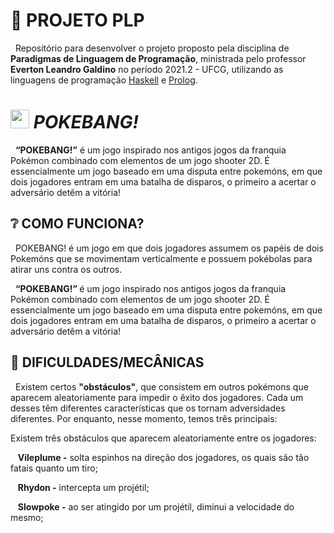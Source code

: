 # 📑 PROJETO PLP 

&nbsp; Repositório para desenvolver o projeto proposto pela disciplina de **Paradigmas de Linguagem de Programação**, ministrada pelo professor **Everton Leandro Galdino** no período 2021.2 - UFCG, utilizando as linguagens de programação [Haskell](https://github.com/aptandre/BANG/tree/main/Haskell/bang) e [Prolog](https://github.com/aptandre/BANG/tree/main/Prolog).

# <img src="https://cdn-icons-png.flaticon.com/512/188/188918.png?w=826&t=st=1657547419~exp=1657548019~hmac=fb3e922e92807a21bb9cf2c1a3a453e3b7d45432045977b093ac344f4a23b03f" width=30px> _POKEBANG!_

&nbsp; **“POKEBANG!”** é um jogo inspirado nos antigos jogos da franquia Pokémon combinado com elementos de um jogo shooter 2D. É essencialmente um jogo baseado em uma disputa entre pokemóns, em que dois jogadores entram em uma batalha de disparos, o primeiro a acertar o adversário detêm a vitória!

## ❔ COMO FUNCIONA?

<p>&nbsp; POKEBANG! é um jogo em que dois jogadores assumem os papéis de dois Pokemóns que se movimentam verticalmente e possuem pokébolas para atirar uns contra os outros.</p>

&nbsp; <strong> “POKEBANG!” </strong> é um jogo inspirado nos antigos jogos da franquia Pokémon combinado com elementos de um jogo shooter 2D. É essencialmente um jogo baseado em uma disputa entre pokemóns, em que dois jogadores entram em uma batalha de disparos, o primeiro a acertar o adversário detêm a vitória!

## 🤔 DIFICULDADES/MECÂNICAS

<p>&nbsp; Existem certos <strong>"obstáculos"</strong>, que consistem em outros pokémons que aparecem aleatoriamente para impedir o êxito dos jogadores. Cada um desses têm diferentes características que os tornam adversidades diferentes. Por enquanto, nesse momento, temos três principais: </p>

Existem três obstáculos que aparecem aleatoriamente entre os jogadores:

&nbsp;&nbsp;&nbsp;**Vileplume -** solta espinhos na direção dos jogadores, os quais são tão fatais quanto um tiro;

&nbsp;&nbsp;&nbsp;**Rhydon -** intercepta um projétil;

&nbsp;&nbsp;&nbsp;**Slowpoke -** ao ser atingido por um projétil, diminui a velocidade do mesmo;
